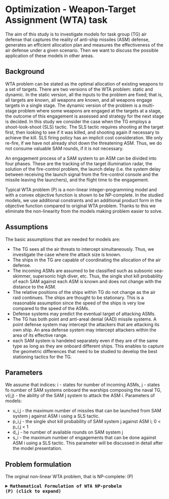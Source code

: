 # Optimization - Weapon-Target Assignment (WTA) task
The aim of this study is to investigate models for task group (TG) air defense that captures the reality of anti-ship missiles (ASM) defense, generates an efficient allocation plan and measures the effectiveness of the air defense under a given scenario. Then we want to discuss the possible application of these models in other areas.

## Background
WTA problem can be stated as the optimal allocation of existing weapons to a set of targets. There are two versions of the WTA problem: static and dynamic. In the static version, all the inputs to the problem are fixed; that is, all targets are known, all weapons are known, and all weapons engage targets in a single stage. The dynamic version of the problem is a multi-stage problem where some weapons are engaged at the targets at a stage, the outcome of this engagement is assessed and strategy for the next stage is decided.
In this study we consider the case when the TG employs a shoot-look-shoot (SLS) tactic. The SLS tactic requires shooting at the target first, then looking to see if it was killed, and shooting again if necessary to achieve the kill. SLS firing policy has an implicit cost consideration. We only re-fire, if we have not already shot down the threatening ASM. Thus, we do not consume valuable SAM rounds, if it is not necessary.

An engagement process of a SAM system to an ASM can be divided into four phases. These are the tracking of the target illumination radar, the solution of the fire-control problem, the launch delay (i.e. the system delay between receiving the launch signal from the fire-control console and the missile leaving the launchers), and the flight time to the engagement.

Typical WTA problem (P) is a non-linear integer-programming model and with a convex objective function is shown to be NP-complete. In the studied models, we use additional constraints and an additional product form in the objective function compared to original WTA problem. Thanks to this we eliminate the non-linearity from the models making problem easier to solve.

## Assumptions
The basic assumptions that are needed for models are:
* The TG sees all the air threats to intercept simultaneously. Thus, we investigate the case where the attack size is known.
* The ships in the TG are capable of coordinating the allocation of the air defense.
* The incoming ASMs are assumed to be classified such as subsonic sea-skimmer, supersonic high diver, etc. Thus,
the single shot kill probability of each SAM against each ASM is known and does not change with the distance to
the ASM.
* The relative positions of the ships within TG do not change as the air raid continues. The ships are thought to be
stationary. This is a reasonable assumption since the speed of the ships is very low compared to the speed of the
ASMs.
* Defense systems may predict the eventual target of attacking ASMs.
* The TG has both point and anti-areal denial (AAD) missile systems. A point defense system may intercept the attackers that are attacking its own ship. An area defense system may intercept attackers within the area of its effective range.
* each SAM system is handeled separately even if they are of the same type as long as they are onboard different ships. This enables to capture the geometric differences that need to be studied to develop the best stationing tactics for the TG.

## Parameters
We assume that indices: i - states for number of incoming ASMs, j - states fo number of SAM systems onboard the warships composing the naval TG, v(i,j) - the ability of the SAM j system to attack the ASM i.
Parameters of models:
* u_i,j - the maximum number of missiles that can be launched from SAM system j against ASM i using a SLS tactic.
* p_i,j - the single shot kill probability of SAM system j against ASM i; 0 < p_i,j < 1
* d_j - he number of available rounds on SAM system j
* s_i - the maximum number of engagements that can be done against ASM i using a SLS tactic. This parameter will
be discussed in detail after the model presentation.

## Problem formulation
The orginal non-linear WTA problem, that is NP-complete:
(P) <pre> <details> <summary><strong>Mathematical Formulation of WTA NP-probelm (P) (click to expand)</strong></summary> ![WTA NP-problem](https://github.com/user-attachments/assets/ff16fe17-29ef-450b-9f2f-777e4f79cb18)

* xij : whether we launch missiles of SAM system j against ASM i or not 1 = true, 0 = false, (i, j ) ∈ v(i, j ).
